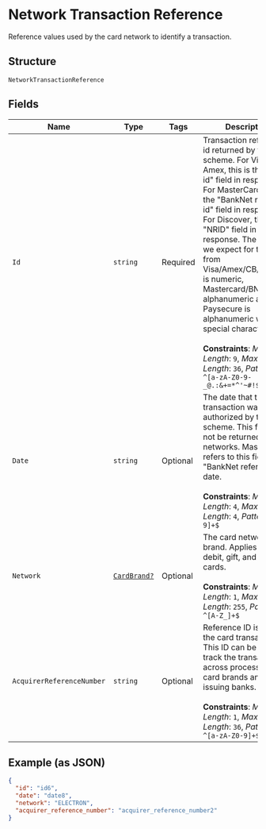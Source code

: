 
# Network Transaction Reference

Reference values used by the card network to identify a transaction.

## Structure

`NetworkTransactionReference`

## Fields

| Name | Type | Tags | Description |
|  --- | --- | --- | --- |
| `Id` | `string` | Required | Transaction reference id returned by the scheme. For Visa and Amex, this is the "Tran id" field in response. For MasterCard, this is the "BankNet reference id" field in response. For Discover, this is the "NRID" field in response. The pattern we expect for this field from Visa/Amex/CB/Discover is numeric, Mastercard/BNPP is alphanumeric and Paysecure is alphanumeric with special character -.<br><br>**Constraints**: *Minimum Length*: `9`, *Maximum Length*: `36`, *Pattern*: `^[a-zA-Z0-9-_@.:&+=*^'~#!$%()]+$` |
| `Date` | `string` | Optional | The date that the transaction was authorized by the scheme. This field may not be returned for all networks. MasterCard refers to this field as "BankNet reference date.<br><br>**Constraints**: *Minimum Length*: `4`, *Maximum Length*: `4`, *Pattern*: `^[0-9]+$` |
| `Network` | [`CardBrand?`](../../doc/models/card-brand.md) | Optional | The card network or brand. Applies to credit, debit, gift, and payment cards.<br><br>**Constraints**: *Minimum Length*: `1`, *Maximum Length*: `255`, *Pattern*: `^[A-Z_]+$` |
| `AcquirerReferenceNumber` | `string` | Optional | Reference ID issued for the card transaction. This ID can be used to track the transaction across processors, card brands and issuing banks.<br><br>**Constraints**: *Minimum Length*: `1`, *Maximum Length*: `36`, *Pattern*: `^[a-zA-Z0-9]+$` |

## Example (as JSON)

```json
{
  "id": "id6",
  "date": "date8",
  "network": "ELECTRON",
  "acquirer_reference_number": "acquirer_reference_number2"
}
```

